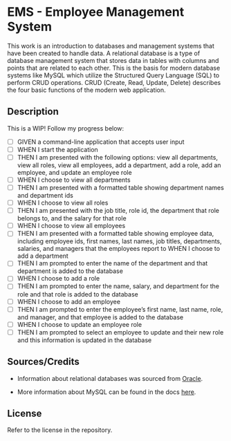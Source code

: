 # EMS - Employee Management System

This work is an introduction to databases and management systems that have been created to handle data. A relational database is a type of database management system that stores data in tables with columns and points that are related to each other. This is the basis for modern database systems like MySQL which utilize the Structured Query Language (SQL) to perform CRUD operations. CRUD (Create, Read, Update, Delete) describes the four basic functions of the modern web application.

## Description

This is a WIP! Follow my progress below:

- [ ] GIVEN a command-line application that accepts user input
- [ ] WHEN I start the application
- [ ] THEN I am presented with the following options: view all departments, view all roles, view all employees, add a department, add a role, add an employee, and update an employee role
- [ ] WHEN I choose to view all departments
- [ ] THEN I am presented with a formatted table showing department names and department ids
- [ ] WHEN I choose to view all roles
- [ ] THEN I am presented with the job title, role id, the department that role belongs to, and the salary for that role
- [ ] WHEN I choose to view all employees
- [ ] THEN I am presented with a formatted table showing employee data, including employee ids, first names, last names, job titles, departments, salaries, and managers that the employees report to
      WHEN I choose to add a department
- [ ] THEN I am prompted to enter the name of the department and that department is added to the database
- [ ] WHEN I choose to add a role
- [ ] THEN I am prompted to enter the name, salary, and department for the role and that role is added to the database
- [ ] WHEN I choose to add an employee
- [ ] THEN I am prompted to enter the employee’s first name, last name, role, and manager, and that employee is added to the database
- [ ] WHEN I choose to update an employee role
- [ ] THEN I am prompted to select an employee to update and their new role and this information is updated in the database

## Sources/Credits

- Information about relational databases was sourced from [Oracle](https://www.oracle.com/database/what-is-a-relational-database/#:~:text=A%20relational%20database%20is%20a,of%20representing%20data%20in%20tables.).

- More information about MySQL can be found in the docs [here](https://dev.mysql.com/doc/).

## License

Refer to the license in the repository.
